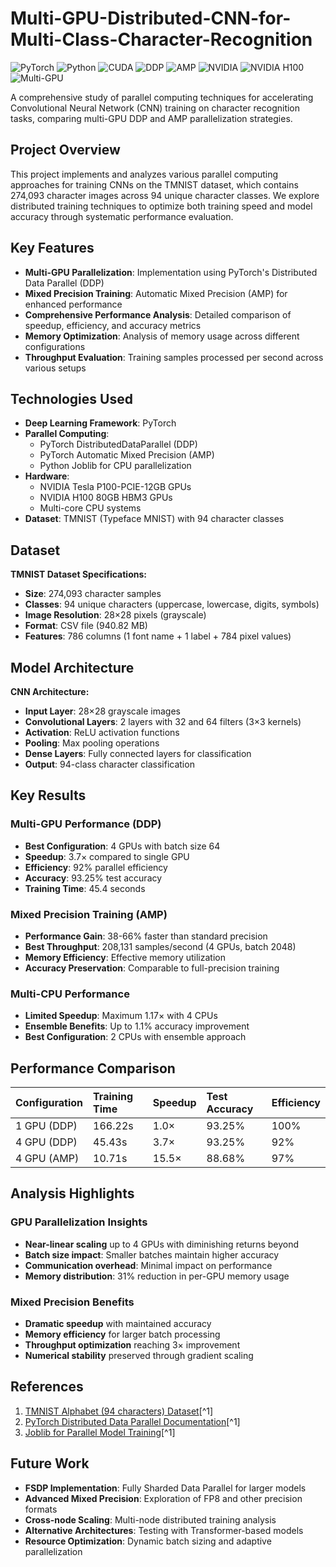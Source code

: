 # Multi-GPU-Distributed-CNN-for-Multi-Class-Character-Recognition

![PyTorch](https://img.shields.io/badge/PyTorch-EE4C2C?style=for-the-badge&logo=pytorch&logoColor=white)
![Python](https://img.shields.io/badge/Python-3776AB?style=for-the-badge&logo=python&logoColor=white)
![CUDA](https://img.shields.io/badge/CUDA-76B900?style=for-the-badge&logo=nvidia&logoColor=white)
![DDP](https://img.shields.io/badge/PyTorch_DDP-EE4C2C?style=for-the-badge&logo=pytorch&logoColor=white)
![AMP](https://img.shields.io/badge/Mixed_Precision-FF6F00?style=for-the-badge&logo=nvidia&logoColor=white)
![NVIDIA](https://img.shields.io/badge/NVIDIA_Tesla_P100-76B900?style=for-the-badge&logo=nvidia&logoColor=white)
![NVIDIA H100](https://img.shields.io/badge/NVIDIA_H100-76B900?style=for-the-badge&logo=nvidia&logoColor=white)
![Multi-GPU](https://img.shields.io/badge/Multi--GPU_Training-00C851?style=for-the-badge&logo=nvidia&logoColor=white)

A comprehensive study of parallel computing techniques for accelerating Convolutional Neural Network (CNN) training on character recognition tasks, comparing multi-GPU DDP and AMP parallelization strategies.

## Project Overview

This project implements and analyzes various parallel computing approaches for training CNNs on the TMNIST dataset, which contains 274,093 character images across 94 unique character classes. We explore distributed training techniques to optimize both training speed and model accuracy through systematic performance evaluation.

## Key Features

- **Multi-GPU Parallelization**: Implementation using PyTorch's Distributed Data Parallel (DDP)
- **Mixed Precision Training**: Automatic Mixed Precision (AMP) for enhanced performance
- **Comprehensive Performance Analysis**: Detailed comparison of speedup, efficiency, and accuracy metrics
- **Memory Optimization**: Analysis of memory usage across different configurations
- **Throughput Evaluation**: Training samples processed per second across various setups


## Technologies Used

- **Deep Learning Framework**: PyTorch
- **Parallel Computing**:
    - PyTorch DistributedDataParallel (DDP)
    - PyTorch Automatic Mixed Precision (AMP)
    - Python Joblib for CPU parallelization
- **Hardware**:
    - NVIDIA Tesla P100-PCIE-12GB GPUs
    - NVIDIA H100 80GB HBM3 GPUs
    - Multi-core CPU systems
- **Dataset**: TMNIST (Typeface MNIST) with 94 character classes

##  Dataset

**TMNIST Dataset Specifications:**

- **Size**: 274,093 character samples
- **Classes**: 94 unique characters (uppercase, lowercase, digits, symbols)
- **Image Resolution**: 28×28 pixels (grayscale)
- **Format**: CSV file (940.82 MB)
- **Features**: 786 columns (1 font name + 1 label + 784 pixel values)


## Model Architecture

**CNN Architecture:**

- **Input Layer**: 28×28 grayscale images
- **Convolutional Layers**: 2 layers with 32 and 64 filters (3×3 kernels)
- **Activation**: ReLU activation functions
- **Pooling**: Max pooling operations
- **Dense Layers**: Fully connected layers for classification
- **Output**: 94-class character classification

## Key Results

### Multi-GPU Performance (DDP)

- **Best Configuration**: 4 GPUs with batch size 64
- **Speedup**: 3.7× compared to single GPU
- **Efficiency**: 92% parallel efficiency
- **Accuracy**: 93.25% test accuracy
- **Training Time**: 45.4 seconds


### Mixed Precision Training (AMP)

- **Performance Gain**: 38-66% faster than standard precision
- **Best Throughput**: 208,131 samples/second (4 GPUs, batch 2048)
- **Memory Efficiency**: Effective memory utilization
- **Accuracy Preservation**: Comparable to full-precision training


### Multi-CPU Performance

- **Limited Speedup**: Maximum 1.17× with 4 CPUs
- **Ensemble Benefits**: Up to 1.1% accuracy improvement
- **Best Configuration**: 2 CPUs with ensemble approach


##  Performance Comparison

| Configuration | Training Time | Speedup | Test Accuracy | Efficiency |
| :-- | :-- | :-- | :-- | :-- |
| 1 GPU (DDP) | 166.22s | 1.0× | 93.25% | 100% |
| 4 GPU (DDP) | 45.43s | 3.7× | 93.25% | 92% |
| 4 GPU (AMP) | 10.71s | 15.5× | 88.68% | 97% |

## Analysis Highlights

### GPU Parallelization Insights

- **Near-linear scaling** up to 4 GPUs with diminishing returns beyond
- **Batch size impact**: Smaller batches maintain higher accuracy
- **Communication overhead**: Minimal impact on performance
- **Memory distribution**: 31% reduction in per-GPU memory usage


### Mixed Precision Benefits

- **Dramatic speedup** with maintained accuracy
- **Memory efficiency** for larger batch processing
- **Throughput optimization** reaching 3× improvement
- **Numerical stability** preserved through gradient scaling

## References
1. [TMNIST Alphabet (94 characters) Dataset](https://www.kaggle.com/datasets/nikbearbrown/tmnist-alphabet-94-characters)[^1]
2. [PyTorch Distributed Data Parallel Documentation](https://pytorch.org/tutorials/intermediate/ddp_tutorial.html)[^1]
3. [Joblib for Parallel Model Training](https://discuss.pytorch.org/t/use-joblib-to-train-an-ensemble-of-small-models-on-the-same-gpu-in-parallel/157831)[^1]

##  Future Work

- **FSDP Implementation**: Fully Sharded Data Parallel for larger models
- **Advanced Mixed Precision**: Exploration of FP8 and other precision formats
- **Cross-node Scaling**: Multi-node distributed training analysis
- **Alternative Architectures**: Testing with Transformer-based models
- **Resource Optimization**: Dynamic batch sizing and adaptive parallelization
